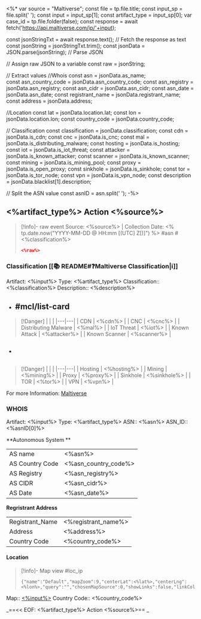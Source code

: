 <%*
var source = "Maltiverse";
const file = tp.file.title;
const input_sp = file.split(' '); 
const input = input_sp[1];
const artifact_type = input_sp[0];
var case_id = tp.file.folder(false);
const response = await fetch('https://api.maltiverse.com/ip/'+input);

const jsonStringTxt = await response.text(); // Fetch the response as text
const jsonString = jsonStringTxt.trim();
const jsonData = JSON.parse(jsonString); // Parse JSON

// Assign raw JSON to a variable
const raw = jsonString;

// Extract values
//Whois
const asn = jsonData.as_name;	
const asn_country_code = jsonData.asn_country_code;
const asn_registry = jsonData.asn_registry;
const asn_cidr = jsonData.asn_cidr;
const asn_date = jsonData.asn_date;
const registrant_name = jsonData.registrant_name;
const address = jsonData.address;  

//Location
const lat = jsonData.location.lat; 
const lon = jsonData.location.lon;
const country_code = jsonData.country_code;

// Classification
const classification = jsonData.classification;
const cdn = jsonData.is_cdn;
const cnc = jsonData.is_cnc;
const mal = jsonData.is_distributing_malware;
const hosting = jsonData.is_hosting;
const iot = jsonData.is_iot_threat;
const attacker = jsonData.is_known_attacker;
const scanner = jsonData.is_known_scanner;
const mining = jsonData.is_mining_pool;
const proxy = jsonData.is_open_proxy;
const sinkhole = jsonData.is_sinkhole;
const tor = jsonData.is_tor_node;
const vpn = jsonData.is_vpn_node;
const description = jsonData.blacklist[1].description;

// Split the ASN value
const asnID = asn.split(' '); 
-%>
## <%artifact_type%> Action <%source%>

>[!info]- raw event
>Source: <%source%> | Collection Date: <% tp.date.now("YYYY-MM-DD @ HH:mm [(UTC] Z[)]") %>
> #asn #<%classification%>
> ```json
> <%raw%> 
> ```

### Classification [[📚 README#❓Maltiverse Classification|ℹ️]]

Artifact: <%input%>
Type: <%artifact_type%>
Classification:: <%classification%>
Description:: <%description%> 

-  ##  #mcl/list-card
>[!Danger] | | |
>|---|---|
>| CDN | <%cdn%> |
>| CNC | <%cnc%> |
>| Distributing Malware | <%mal%> |
>| IoT Threat | <%iot%> |
>| Known Attack | <%attacker%> |
>| Known Scanner | <%scanner%> |

-  ##
>[!Danger] | | |
>|---|---|
>| Hosting | <%hosting%> |
>| Mining | <%mining%> |
>| Proxy | <%proxy%> |
>| Sinkhole | <%sinkhole%> |
>| TOR | <%tor%> |
>| VPN | <%vpn%> |

For more Information: [Maltiverse](https://maltiverse.com/ip/<%input%>)

### WHOIS

Artifact: <%input%>
Type: <%artifact_type%>
ASN:: <%asn%>
ASN_ID:: <%asnID[0]%>

**Autonomous System **

| | |
|---|---| 
| AS name | <%asn%> |	
| AS Country Code | <%asn_country_code%> |
| AS Registry | <%asn_registry%> |
| AS CIDR | <%asn_cidr%> |
| AS Date | <%asn_date%> |

**Regristrant Address**

| | |
|---|---|
| Registrant_Name | <%registrant_name%> |
| Address | <%address%> |   
| Country Code | <%country_code%> |

#### Location

>[!info]- Map view
>#loc_ip
>```mapview
>{"name":"Default","mapZoom":9,"centerLat":<%lat%>,"centerLng":<%lon%>,"query":"","chosenMapSource":0,"showLinks":false,"linkColor":"red"}
>```

Map:: [<%input%>](geo:<%lat%>,<%lon%>)
Country Code:: <%country_code%>

_==<< EOF:  <%artifact_type%> Action <%source%>== _